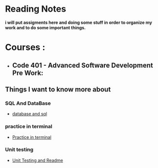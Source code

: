 # Reading Notes
  **i will put assigments here and doing some stuff in order to organize my work and to do some important things.**
# Courses : 
- ## **Code 401 - Advanced Software Development** Pre Work:

## Things I want to know more about

### SQL And DataBase 

- [database and sql](sqlpractice.md)

### practice in terminal

- [Practice in terminal](./Practice-in-terminal.md)

### Unit testing

- [Unit Testing and Readme](Class02-read.md)
